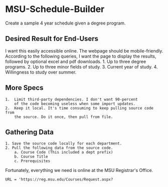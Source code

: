 # MSU-Schedule-Builder
Create a sample 4 year schedule given a degree program.

Desired Result for End-Users
----------------------------
I want this easily accessible online. The webpage should be mobile-friendly.
According to the following queries, I want the page to display the results, 
followed by optional excel and pdf downloads.
    1.   Up to three degree programs.
    2.   Up to three minor fields of study.
    3.   Current year of study.
    4.   Willingness to study over summer. 

More Specs
----------
    1.  Limit third-party dependencies. I don't want 90-percent 
        of the code becoming useless when some import updates.
    2.  Keep it local. It's time consuming to keep pulling source code from
        the source. Do it once, then pull from file.

Gathering Data
--------------
    1. Save the source code locally for each department. 
    2. Pull the following data from the source code. 
        a. Course Code (This included a dept prefix)
        b. Course Title
        c. Prerequisites

Fortunately, everything we need is online at the MSU Registrar's Office.

    URL = 'https://reg.msu.edu/Courses/Request.aspx?
